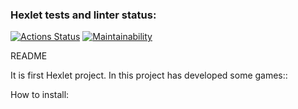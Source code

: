 ### Hexlet tests and linter status:
[![Actions Status](https://github.com/Zridq/python-project-49/actions/workflows/hexlet-check.yml/badge.svg)](https://github.com/Zridq/python-project-49/actions)
[![Maintainability](https://api.codeclimate.com/v1/badges/00eebc73eca517e76df0/maintainability)](https://codeclimate.com/github/Zridq/python-project-49/maintainability)

README

It is first Hexlet project. In this project has developed some games::

<!-- 1) brain-even: Answer "yes" if the number /is even, otherwise answer "no". -->
<!-- https://asciinema.org/a/1JZycqn4yvcwG8grA2GVc7YE7 -->
<!-- 2) brain-calc: What is the result of the expression? -->
<!-- https://asciinema.org/a/7nrpmM4KBTWgr31HDok86QTOz -->
<!-- 3) brain-gcd: Find the greatest common divisor of given numbers. -->
<!-- https://asciinema.org/a/rbz5ElqfyUv64sXPivImN6Yns -->
<!-- 4) brain-progression: What number is missing in the progression? -->
<!-- https://asciinema.org/a/GOgrKrKuWpOahgF48oBjDwf9d -->
<!-- 5) brain-prime: 'Answer "yes" if given number is prime. Otherwise answer "no".' -->
<!-- https://asciinema.org/a/ZYYo3yLIrObbHpmTLHfRngt0G -->

How to install:
<!-- 1) Use command: ./run -->
<!-- 2) Write name of game -->
